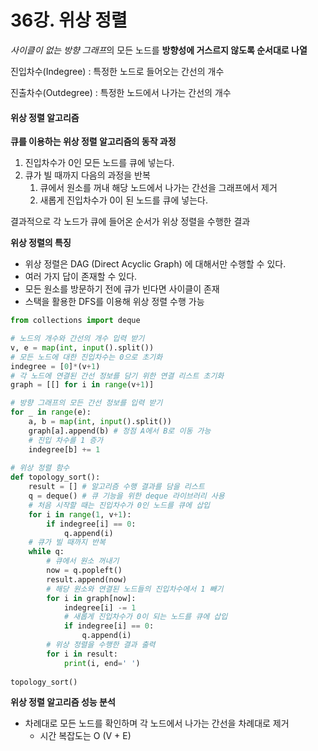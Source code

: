 # 36강. 위상 정렬



*사이클이 없는 방향 그래프*의 모든 노드를 **방향성에 거스르지 않도록 순서대로 나열**



진입차수(Indegree) : 특정한 노드로 들어오는 간선의 개수

진출차수(Outdegree) : 특정한 노드에서 나가는 간선의 개수



#### 위상 정렬 알고리즘

**큐를 이용하는 위상 정렬 알고리즘의 동작 과정**

1. 진입차수가 0인 모든 노드를 큐에 넣는다.
2. 큐가 빌 때까지 다음의 과정을 반복
   1. 큐에서 원소를 꺼내 해당 노드에서 나가는 간선을 그래프에서 제거
   2. 새롭게 진입차수가 0이 된 노드를 큐에 넣는다.

결과적으로 각 노드가 큐에 들어온 순서가 위상 정렬을 수행한 결과



**위상 정렬의 특징**

* 위상 정렬은 DAG (Direct Acyclic Graph) 에 대해서만 수행할 수 있다.
* 여러 가지 답이 존재할 수 있다.
* 모든 원소를 방문하기 전에 큐가 빈다면 사이클이 존재
* 스택을 활용한 DFS를 이용해 위상 정렬 수행 가능

```python
from collections import deque

# 노드의 개수와 간선의 개수 입력 받기
v, e = map(int, input().split())
# 모든 노드에 대한 진입차수는 0으로 초기화
indegree = [0]*(v+1)
# 각 노드에 연결된 간선 정보를 담기 위한 연결 리스트 초기화
graph = [[] for i in range(v+1)]

# 방향 그래프의 모든 간선 정보를 입력 받기
for _ in range(e):
    a, b = map(int, input().split())
    graph[a].append(b) # 정점 A에서 B로 이동 가능
    # 진입 차수를 1 증가
    indegree[b] += 1
    
# 위상 정렬 함수
def topology_sort():
    result = [] # 알고리즘 수행 결과를 담을 리스트
    q = deque() # 큐 기능을 위한 deque 라이브러리 사용
    # 처음 시작할 때는 진입차수가 0인 노드를 큐에 삽입
    for i in range(1, v+1):
        if indegree[i] == 0:
            q.append(i)
    # 큐가 빌 때까지 반복
    while q:
        # 큐에서 원소 꺼내기
        now = q.popleft()
        result.append(now)
        # 해당 원소와 연결된 노드들의 진입차수에서 1 빼기
        for i in graph[now]:
            indegree[i] -= 1
            # 새롭게 진입차수가 0이 되는 노드를 큐에 삽입
            if indegree[i] == 0:
                q.append(i)
        # 위상 정렬을 수행한 결과 출력
        for i in result:
            print(i, end=' ')
            
topology_sort()
```



**위상 정렬 알고리즘 성능 분석**

* 차례대로 모든 노드를 확인하며 각 노드에서 나가는 간선을 차례대로 제거
  * 시간 복잡도는 O (V + E)